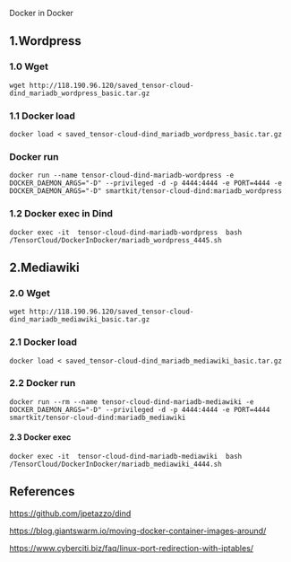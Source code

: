 Docker in Docker 
## 1.Wordpress
### 1.0 Wget
```
wget http://118.190.96.120/saved_tensor-cloud-dind_mariadb_wordpress_basic.tar.gz
```
### 1.1 Docker load
```
docker load < saved_tensor-cloud-dind_mariadb_wordpress_basic.tar.gz 
```
### Docker run
```
docker run --name tensor-cloud-dind-mariadb-wordpress -e DOCKER_DAEMON_ARGS="-D" --privileged -d -p 4444:4444 -e PORT=4444 -e DOCKER_DAEMON_ARGS="-D" smartkit/tensor-cloud-dind:mariadb_wordpress
```
### 1.2 Docker exec in Dind
```
docker exec -it  tensor-cloud-dind-mariadb-wordpress  bash /TensorCloud/DockerInDocker/mariadb_wordpress_4445.sh
```
## 2.Mediawiki
### 2.0 Wget
```
wget http://118.190.96.120/saved_tensor-cloud-dind_mariadb_mediawiki_basic.tar.gz
```
### 2.1 Docker load

```
docker load < saved_tensor-cloud-dind_mariadb_mediawiki_basic.tar.gz
```
### 2.2 Docker run

```
docker run --rm --name tensor-cloud-dind-mariadb-mediawiki -e DOCKER_DAEMON_ARGS="-D" --privileged -d -p 4444:4444 -e PORT=4444 smartkit/tensor-cloud-dind:mariadb_mediawiki
```

#### 2.3 Docker exec 
```
docker exec -it  tensor-cloud-dind-mariadb-mediawiki  bash /TensorCloud/DockerInDocker/mariadb_mediawiki_4444.sh
```

## References

https://github.com/jpetazzo/dind

https://blog.giantswarm.io/moving-docker-container-images-around/

https://www.cyberciti.biz/faq/linux-port-redirection-with-iptables/


